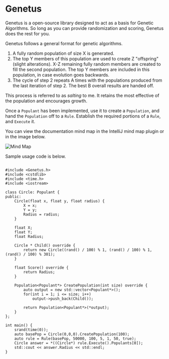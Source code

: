 # Genetus

Genetus is a open-source library designed to act as a basis for Genetic Algorithms. So long as you can provide randomization and scoring, Genetus does the rest for you.

Genetus follows a general format for genetic algorithms.
1. A fully random population of size X is generated.
2. The top Y members of this population are used to create Z "offspring" (slight alterations). X-Z remaining fully random members are created to fill the second population. The top Y members are included in this population, in case evolution goes backwards.
3. The cycle of step 2 repeats A times with the populations produced from the last iteration of step 2. The best B overall results are handed off. 

This process is referred to as _salting_ to me. It retains the most effective of the population and encourages growth.

Once a `Populant` has been implemented, use it to create a `Population`, and hand the `Population` off to a `Rule`. Establish the required portions of a `Rule`, and `Execute` it.

You can view the documentation mind map in the IntelliJ mind map plugin or in the image below.

![Mind Map](https://raw.githubusercontent.com/Virepri/Genetus/master/MindMap.png?token=ANP7Mpv0jTfUO2ndkCgJ9c-wbCMavangks5b2VHZwA%3D%3D)

Sample usage code is below.

```cplusplus

#include <Genetus.h>
#include <cstdlib>
#include <time.h>
#include <iostream>

class Circle: Populant {
public:
    Circle(float x, float y, float radius) {
        X = x;
        Y = y;
        Radius = radius;
    }

    float X;
    float Y;
    float Radius;

    Circle * Child() override {
        return new Circle((rand() / 100) % 1, (rand() / 100) % 1, (rand() / 100) % 301);
    }

    float Score() override {
        return Radius;
    }

    Population<Populant*> CreatePopulation(int size) override {
        auto output = new std::vector<Populant*>();
        for(int i = 1; i <= size; i++)
            output->push_back(Child());

        return Population<Populant*>(*output);
    }
};

int main() {
    srand(time(0));
    auto basePop = Circle(0,0,0).CreatePopulation(100);
    auto rule = Rule(basePop, 50000, 100, 5, 1, 50, true);
    Circle answer = *((Circle*) rule.Execute().Populants[0]);
    std::cout << answer.Radius << std::endl;
}
```
